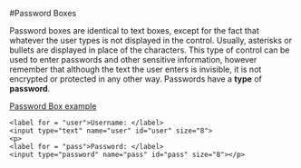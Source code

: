 #Password Boxes

Password boxes are identical to text boxes, except for the fact that whatever the user types is not displayed in the control. 
Usually, asterisks or bullets are displayed in place of the characters. This type of control can be used to enter 
passwords and other sensitive information, however remember that although the text the user enters is invisible, 
it is not encrypted or protected in any other way. Passwords have a **type** of **password**.

<a href="archives/Class Htmls/form2.htm" target = "_blank">Password Box example</a>
~~~
<label for = "user">Username: </label>
<input type="text" name="user" id="user" size="8">
<p>
<label for = "pass">Password: </label>
<input type="password" name="pass" id="pass" size="8"></p>
~~~